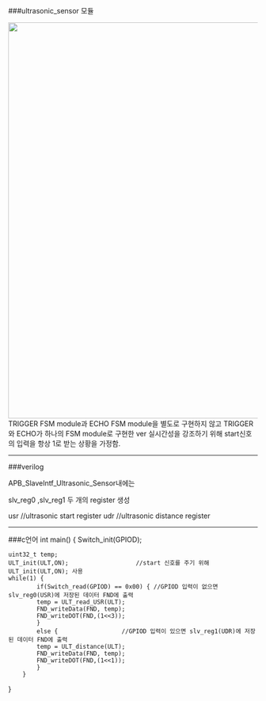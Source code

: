 ###ultrasonic_sensor 모듈 


  <img src="https:https://github.com/osmanthus0204/APB_BUS_Peripheral/tree/main/250429_Peripherals_UltrasonicSensor.srcs/초음파 센서 ASM.png" width=800px>
TRIGGER FSM module과 ECHO FSM module을 별도로 구현하지 않고
TRIGGER와 ECHO가 하나의 FSM module로 구현한 ver
실시간성을 강조하기 위해 start신호의 입력을 항상 1로 받는 상황을 가정함.

---
###verilog


APB_SlaveIntf_Ultrasonic_Sensor내에는 

slv_reg0 ,slv_reg1 두 개의 register 생성

usr //ultrasonic start register
udr //ultrasonic distance register

---

###c언어 
int main() {
    Switch_init(GPIOD);

    uint32_t temp;
    ULT_init(ULT,ON); 					//start 신호를 주기 위해 ULT_init(ULT,ON); 사용
    while(1) {
            if(Switch_read(GPIOD) == 0x00) { //GPIOD 입력이 없으면 slv_reg0(USR)에 저장된 데이터 FND에 출력
            temp = ULT_read_USR(ULT);
            FND_writeData(FND, temp);
            FND_writeDOT(FND,(1<<3));
            } 
            else {					//GPIOD 입력이 있으면 slv_reg1(UDR)에 저장된 데이터 FND에 출력
            temp = ULT_distance(ULT);
            FND_writeData(FND, temp);
            FND_writeDOT(FND,(1<<1));
            }
        }

}
 
